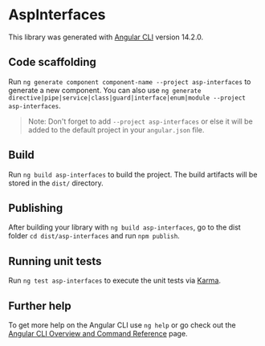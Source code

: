 # AspInterfaces

This library was generated with [Angular CLI](https://github.com/angular/angular-cli) version 14.2.0.

## Code scaffolding

Run `ng generate component component-name --project asp-interfaces` to generate a new component. You can also use `ng generate directive|pipe|service|class|guard|interface|enum|module --project asp-interfaces`.
> Note: Don't forget to add `--project asp-interfaces` or else it will be added to the default project in your `angular.json` file. 

## Build

Run `ng build asp-interfaces` to build the project. The build artifacts will be stored in the `dist/` directory.

## Publishing

After building your library with `ng build asp-interfaces`, go to the dist folder `cd dist/asp-interfaces` and run `npm publish`.

## Running unit tests

Run `ng test asp-interfaces` to execute the unit tests via [Karma](https://karma-runner.github.io).

## Further help

To get more help on the Angular CLI use `ng help` or go check out the [Angular CLI Overview and Command Reference](https://angular.io/cli) page.
